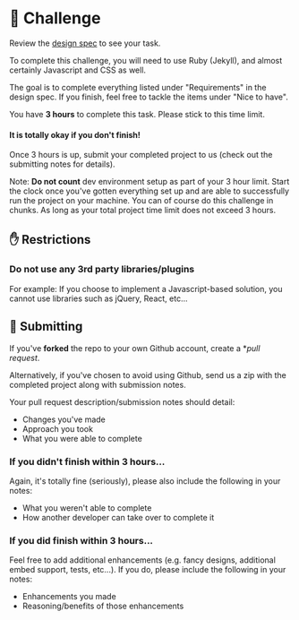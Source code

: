 # 💪 Challenge

Review the [design spec](./specs/add-video-embed.md) to see your task.

To complete this challenge, you will need to use Ruby (Jekyll), and almost certainly Javascript and CSS as well.

The goal is to complete everything listed under "Requirements" in the design spec. If you finish, feel free to tackle the items under "Nice to have".

You have **3 hours** to complete this task. Please stick to this time limit.

#### It is totally okay if you don't finish!

Once 3 hours is up, submit your completed project to us (check out the submitting notes for details).

Note: **Do not count** dev environment setup as part of your 3 hour limit. Start the clock once you've gotten everything set up and are able to successfully run the project on your machine. You can of course do this challenge in chunks. As long as your total project time limit does not exceed 3 hours.


## ✋ Restrictions

### Do not use any 3rd party libraries/plugins

For example: If you choose to implement a Javascript-based solution, you cannot use libraries such as jQuery, React, etc...


## 🙌 Submitting

If you've **forked** the repo to your own Github account, create a **pull request*.

Alternatively, if you've chosen to avoid using Github, send us a zip with the completed project along with submission notes.

Your pull request description/submission notes should detail:

* Changes you've made
* Approach you took
* What you were able to complete


### If you didn't finish within 3 hours...

Again, it's totally fine (seriously), please also include the following in your notes:

* What you weren't able to complete
* How another developer can take over to complete it


### If you did finish within 3 hours...

Feel free to add additional enhancements (e.g. fancy designs, additional embed support, tests, etc...). If you do, please include the following in your notes:

* Enhancements you made
* Reasoning/benefits of those enhancements
